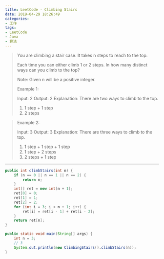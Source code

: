 ```yaml
---
title: LeetCode - Climbing Stairs
date: 2019-04-29 18:26:49
categories:
- 工作
tags:
- LeetCode
- Java
- 算法
---
```

> You are climbing a stair case. It takes n steps to reach to the top.
> 
> Each time you can either climb 1 or 2 steps. In how many distinct ways can you climb to the top?
> 
> Note: Given n will be a positive integer.
> 
> Example 1:
> 
> Input: 2
> Output: 2
> Explanation: There are two ways to climb to the top.
> 1. 1 step + 1 step
> 2. 2 steps

> Example 2:
> 
> Input: 3
> Output: 3
> Explanation: There are three ways to climb to the top.
> 1. 1 step + 1 step + 1 step
> 2. 1 step + 2 steps
> 3. 2 steps + 1 step

---

```java
public int climbStairs(int n) {
    if (n == 0 || n == 1 || n == 2) {
        return n;
    }
    int[] ret = new int[n + 1];
    ret[0] = 0;
    ret[1] = 1;
    ret[2] = 2;
    for (int i = 3; i < n + 1; i++) {
        ret[i] = ret[i - 1] + ret[i - 2];
    }
    return ret[n];
}

public static void main(String[] args) {
    int n = 3;
    // 3
    System.out.println(new ClimbingStairs().climbStairs(n));
}
```